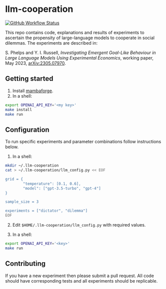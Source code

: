 # llm-cooperation

[![GitHub Workflow Status](https://github.com/phelps-sg/llm-cooperation/actions/workflows/tests.yaml/badge.svg)](https://github.com/phelps-sg/llm-cooperation/actions/workflows/tests.yaml)

This repo contains code, explanations and results of experiments to ascertain the propensity of large-language models
to cooperate in social dilemmas.  The experiments are described in:

S. Phelps and Y. I. Russell, *Investigating Emergent Goal-Like Behaviour in Large Language Models Using Experimental
Economics*, working paper, May 2023, [arXiv:2305.07970](https://arxiv.org/abs/2305.07970).

## Getting started

1. Install [mambaforge](https://github.com/conda-forge/miniforge#mambaforge).
2. In a shell:
~~~bash
export OPENAI_API_KEY='<my key>'
make install
make run
~~~

## Configuration

To run specific experiments and parameter combinations follow instructions below.

1. In a shell:

~~~bash
mkdir ~/.llm-cooperation
cat > ~/.llm-cooperation/llm_config.py << EOF

grid = {
        "temperature": [0.1, 0.6],
        "model": ["gpt-3.5-turbo", "gpt-4"]
}

sample_size = 3

experiments = ["dictator", "dilemma"]
EOF
~~~

2. Edit `$HOME/.llm-cooperation/llm_config.py` with required values.

3. In a shell:
~~~bash
export OPENAI_API_KEY='<key>'
make run
~~~


## Contributing

If you have a new experiment then please submit a pull request.
All code should have corresponding tests and all experiments
should be replicable.

